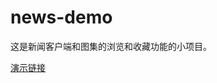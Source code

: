# news-demo

这是新闻客户端和图集的浏览和收藏功能的小项目。


[演示链接](http://obxuyvzqu.bkt.clouddn.com/2016-09-22_19_04_48.mp4 "展示")